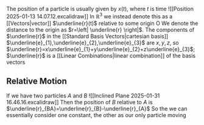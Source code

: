 The position of a particle is usually given by $x(t)$, where $t$ is time
![[Position 2025-01-13 14.07.12.excalidraw]]
In $\mathbb{R}^{3}$ we instead denote this as a [[Vectors|vector]] $\underline{r}(t)$ relative to some origin O
We denote the distance to the origin as $r=\left| \underline{r} \right|$. The components of $\underline{r}$ in the [[Standard Basis Vectors|cartesian basis]] $\underline{e}_{1},\underline{e}_{2},\underline{e}_{3}$ are $x,y,z$, so $\underline{r}=x\underline{e}_{1}+y\underline{e}_{2}+z\underline{e}_{3}$; $\underline{r}$ is a [[Linear Combinations|linear combination]] of the basis vectors
## Relative Motion
If we have two particles $A$ and $B$
![[Inclined Plane 2025-01-31 16.46.16.excalidraw]]
Then the position of $B$ relative to $A$ is $\underline{r}_{BA}=\underline{r}_{B}-\underline{r}_{A}$
So the we can essentially consider one constant, the other as our only particle moving

